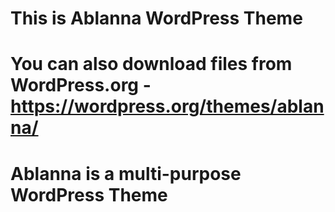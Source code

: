 # This is Ablanna WordPress Theme 
# You can also download files from WordPress.org - https://wordpress.org/themes/ablanna/
# Ablanna is a multi-purpose WordPress Theme
